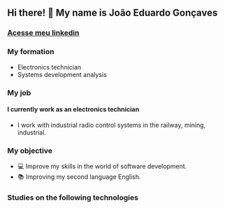 
## Hi there! 👋 My name is João Eduardo Gonçaves 

### [Acesse meu linkedin](https://www.linkedin.com/in/jo%C3%A3o-eduardo-gon%C3%A7alves/)

### My formation
-  Electronics technician 
-  Systems development analysis

### My job
 #### I currently work as an electronics technician 
- I work with industrial radio control systems in the railway, mining, industrial.

### My objective
- 💻 Improve my skills in the world of software development.
- 📚 Improving my second language English. 
 
 ### Studies on the following technologies

